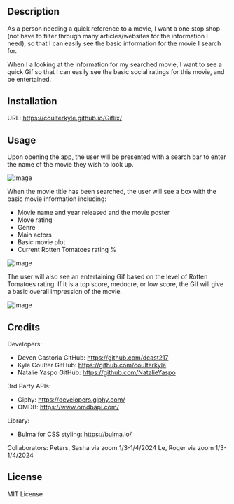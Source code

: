# <Giflix>

## Description

As a person needing a quick reference to a movie,
    I want a one stop shop (not have to filter through many articles/websites for the information I need),
    so that I can easily see the basic information for the movie I search for.

When I a looking at the information for my searched movie,
    I want to see a quick Gif
    so that I can easily see the basic social ratings for this movie, and be entertained.

## Installation

URL: https://coulterkyle.github.io/Giflix/

## Usage

Upon opening the app, the user will be presented with a search bar to enter the name of the movie they wish to look up.

![image](https://github.com/coulterkyle/Giflix/assets/149972640/07cbbdfe-6b44-4480-a8ef-cf3b8bac1de0)

When the movie title has been searched, the user will see a box with the basic movie information including:
- Movie name and year released and the movie poster
- Move rating
- Genre
- Main actors
- Basic movie plot
- Current Rotten Tomatoes rating %
  
![image](https://github.com/coulterkyle/Giflix/assets/149972640/cf65c2d4-f68e-4e5e-9520-fb611c1a1bf3)

The user will also see an entertaining Gif based on the level of Rotten Tomatoes rating.  If it is a top score, medocre, or low score, the Gif will give a basic overall impression of the movie.

![image](https://github.com/coulterkyle/Giflix/assets/149972640/41991df9-0309-4b5d-9764-f09c923a958a)

## Credits

Developers:
- Deven Castoria
    GitHub: https://github.com/dcast217
- Kyle Coulter
    GitHub: https://github.com/coulterkyle
- Natalie Yaspo
    GitHub: https://github.com/NatalieYaspo

3rd Party APIs:
- Giphy: https://developers.giphy.com/
- OMDB: https://www.omdbapi.com/

Library:
- Bulma for CSS styling: https://bulma.io/

Collaborators:
Peters, Sasha via zoom 1/3-1/4/2024
Le, Roger via zoom 1/3-1/4/2024

## License

MIT License
